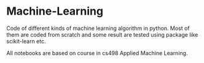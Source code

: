 # Machine-Learning
Code of different kinds of machine learning algorithm in python. Most of them are coded from scratch and some result are tested using package like scikit-learn etc.

All notebooks are based on course in cs498 Applied Machine Learning.
